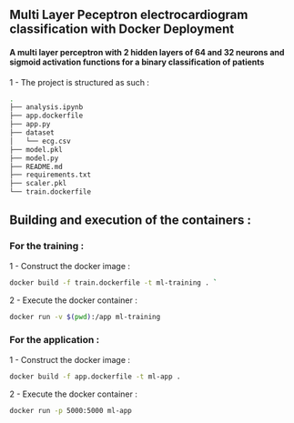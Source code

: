 ## Multi Layer Peceptron electrocardiogram classification with Docker Deployment
#### A multi layer perceptron with 2 hidden layers of 64 and 32 neurons and sigmoid activation functions for a binary classification of patients 

1 - The project is structured as such : 
```bash
.
├── analysis.ipynb
├── app.dockerfile
├── app.py
├── dataset
│   └── ecg.csv
├── model.pkl
├── model.py
├── README.md
├── requirements.txt
├── scaler.pkl
└── train.dockerfile
```
## Building and execution of the containers :

### For the training : 

1 - Construct the docker image :
 
```bash 
docker build -f train.dockerfile -t ml-training . `
```
2 - Execute the docker container :

```bash 
docker run -v $(pwd):/app ml-training
```

### For the application : 

1 -  Construct the docker image :

```bash 
docker build -f app.dockerfile -t ml-app .
```

2 - Execute the docker container : 

```bash 
docker run -p 5000:5000 ml-app
```
